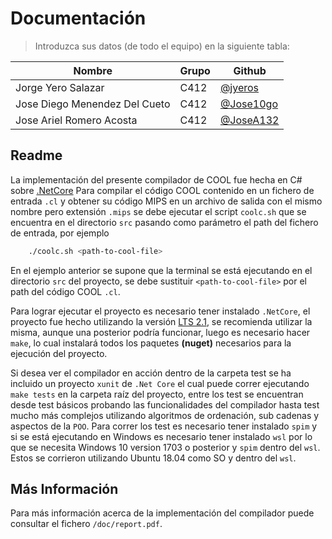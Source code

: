 # Documentación

> Introduzca sus datos (de todo el equipo) en la siguiente tabla:

**Nombre** | **Grupo** | **Github**
--|--|--
Jorge Yero Salazar | C412 | [@jyeros](https://github.com/jyeros)
Jose Diego Menendez Del Cueto | C412 | [@Jose10go](https://github.com/Jose10go)
Jose Ariel Romero Acosta | C412 | [@JoseA132](https://github.com/JoseA132)

## Readme

La implementación del presente compilador de COOL fue hecha en C# sobre [.NetCore](https://dotnet.microsoft.com/) Para compilar el código COOL contenido en un fichero de entrada `.cl` y obtener su código MIPS en un archivo de salida con el mismo nombre pero extensión `.mips` se debe ejecutar el script `coolc.sh` que se encuentra en el directorio `src` pasando como parámetro el path del fichero de entrada, por ejemplo

```bash
    ./coolc.sh <path-to-cool-file>
```

En el ejemplo anterior se supone que la terminal se está ejecutando en el directorio `src` del proyecto, se debe sustituir `<path-to-cool-file>` por el path del código COOL `.cl`.

Para lograr ejecutar el proyecto es necesario tener instalado `.NetCore`, el proyecto fue hecho utilizando la versión [LTS 2.1](https://dotnet.microsoft.com/download/dotnet-core/2.1), se recomienda utilizar la misma, aunque una posterior podría funcionar, luego es necesario hacer `make`, lo cual instalará todos los paquetes **(nuget)** necesarios para la ejecución del proyecto.

Si desea ver el compilador en acción dentro de la carpeta test se ha incluido un proyecto `xunit` de `.Net Core` el cual puede correr ejecutando `make tests` en la carpeta raíz del proyecto, entre los test se encuentran desde test básicos probando las funcionalidades del compilador hasta test mucho más complejos utilizando algoritmos de ordenación, sub cadenas y aspectos de la `POO`. Para correr los test es necesario tener instalado `spim` y si se está ejecutando en Windows es necesario tener instalado `wsl` por lo que se necesita Windows 10 version 1703 o posterior y `spim` dentro del `wsl`. Estos se corrieron utilizando Ubuntu 18.04 como SO y dentro del `wsl`.

## Más Información

Para más información acerca de la implementación del compilador puede consultar el fichero `/doc/report.pdf`.
